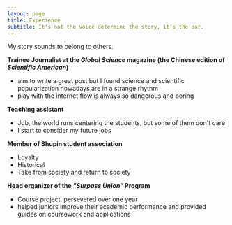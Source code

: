 ```yaml
---
layout: page
title: Experience
subtitle: It's not the voice determine the story, it's the ear. 
---
```

My story sounds to belong to others.

**Trainee Journalist at the *Global Science* magazine (the Chinese edition of *Scientific American*)**
* aim to write a great post but I found science and scientific popularization nowadays are in a strange rhythm
* play with the internet flow is always so dangerous and boring

**Teaching assistant**
* Job, the world runs centering the students, but some of them don't care
* I start to consider my future jobs

**Member of Shupin student association**
* Loyalty
* Historical
* Take from society and return to society

**Head organizer of the *"Surpass Union"* Program**
* Course project, persevered over one year
* helped juniors improve their academic performance and provided guides on coursework and applications




